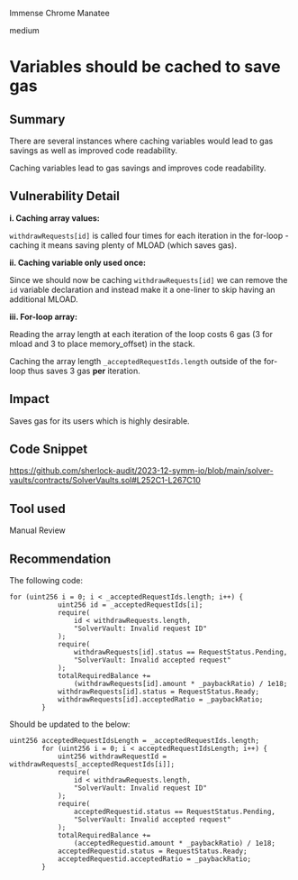 Immense Chrome Manatee

medium

# Variables should be cached to save gas

## Summary

There are several instances where caching variables would lead to gas savings as well as improved code readability.

Caching variables lead to gas savings and improves code readability.

## Vulnerability Detail

**i. Caching array values:**

`withdrawRequests[id]` is called four times for each iteration in the for-loop - caching it means saving plenty of MLOAD (which saves gas).

**ii. Caching variable only used once:**

Since we should now be caching `withdrawRequests[id]` we can remove the `id` variable declaration and instead make it a one-liner to skip having an additional MLOAD.

**iii. For-loop array:**

Reading the array length at each iteration of the loop costs 6 gas (3 for mload and 3 to place memory_offset) in the stack.

Caching the array length `_acceptedRequestIds.length` outside of the for-loop thus saves 3 gas **per** iteration.

## Impact

Saves gas for its users which is highly desirable.

## Code Snippet

https://github.com/sherlock-audit/2023-12-symm-io/blob/main/solver-vaults/contracts/SolverVaults.sol#L252C1-L267C10

## Tool used

Manual Review

## Recommendation

The following code:

``` solidity
for (uint256 i = 0; i < _acceptedRequestIds.length; i++) {
            uint256 id = _acceptedRequestIds[i];
            require(
                id < withdrawRequests.length,
                "SolverVault: Invalid request ID"
            );
            require(
                withdrawRequests[id].status == RequestStatus.Pending,
                "SolverVault: Invalid accepted request"
            );
            totalRequiredBalance +=
                (withdrawRequests[id].amount * _paybackRatio) / 1e18;
            withdrawRequests[id].status = RequestStatus.Ready;
            withdrawRequests[id].acceptedRatio = _paybackRatio;
        }

```


Should be updated to the below:

``` solidity
uint256 acceptedRequestIdsLength = _acceptedRequestIds.length;
        for (uint256 i = 0; i < acceptedRequestIdsLength; i++) {
            uint256 withdrawRequestId = withdrawRequests[_acceptedRequestIds[i]];
            require(
                id < withdrawRequests.length,
                "SolverVault: Invalid request ID"
            );
            require(
                acceptedRequestid.status == RequestStatus.Pending,
                "SolverVault: Invalid accepted request"
            );
            totalRequiredBalance +=
                (acceptedRequestid.amount * _paybackRatio) / 1e18;
            acceptedRequestid.status = RequestStatus.Ready;
            acceptedRequestid.acceptedRatio = _paybackRatio;
        }
```